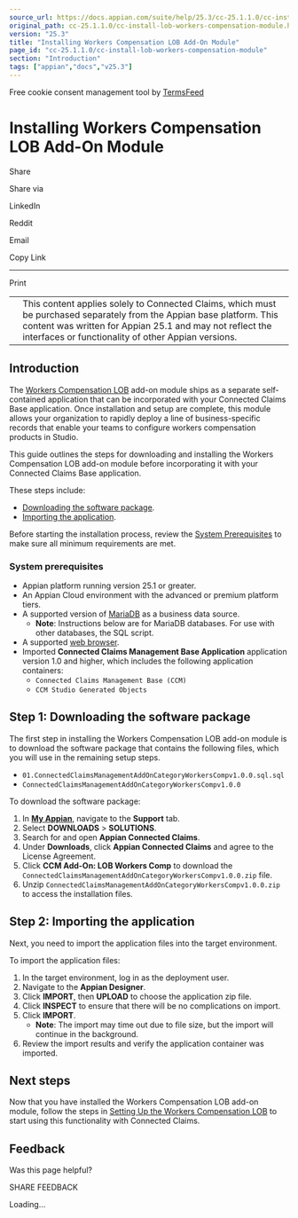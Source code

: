 ```yaml
---
source_url: https://docs.appian.com/suite/help/25.3/cc-25.1.1.0/cc-install-lob-workers-compensation-module.html
original_path: cc-25.1.1.0/cc-install-lob-workers-compensation-module.html
version: "25.3"
title: "Installing Workers Compensation LOB Add-On Module"
page_id: "cc-25.1.1.0/cc-install-lob-workers-compensation-module"
section: "Introduction"
tags: ["appian","docs","v25.3"]
---
```



Free cookie consent management tool by [TermsFeed](https://www.termsfeed.com/)

# Installing Workers Compensation LOB Add-On Module

Share

Share via

LinkedIn

Reddit

Email

Copy Link

* * *

Print

<table><tbody><tr><td><i class="fa fa-check-square-o" aria-hidden="true"></i></td><td>This content applies solely to Connected Claims, which must be purchased separately from the Appian base platform. This content was written for Appian 25.1 and may not reflect the interfaces or functionality of other Appian versions.</td></tr></tbody></table>

## Introduction

The [Workers Compensation LOB](cc-lob-workers-compensation-module-overview.html) add-on module ships as a separate self-contained application that can be incorporated with your Connected Claims Base application. Once installation and setup are complete, this module allows your organization to rapidly deploy a line of business-specific records that enable your teams to configure workers compensation products in Studio.

This guide outlines the steps for downloading and installing the Workers Compensation LOB add-on module before incorporating it with your Connected Claims Base application.

These steps include:

-   [Downloading the software package](#step-1-downloading-the-software-package).
-   [Importing the application](#step-2-importing-the-application).

Before starting the installation process, review the [System Prerequisites](#system-prerequisites) to make sure all minimum requirements are met.

### System prerequisites

-   Appian platform running version 25.1 or greater.
-   An Appian Cloud environment with the advanced or premium platform tiers.
-   A supported version of [MariaDB](../System_Requirements.html#databases) as a business data source.
    -   **Note**: Instructions below are for MariaDB databases. For use with other databases, the SQL script.
-   A supported [web browser](../System_Requirements.html#web-browsers).
-   Imported **Connected Claims Management Base Application** application version 1.0 and higher, which includes the following application containers:
    -   `Connected Claims Management Base (CCM)`
    -   `CCM Studio Generated Objects`

## Step 1: Downloading the software package

The first step in installing the Workers Compensation LOB add-on module is to download the software package that contains the following files, which you will use in the remaining setup steps.

-   `01.ConnectedClaimsManagementAddOnCategoryWorkersCompv1.0.0.sql.sql`
-   `ConnectedClaimsManagementAddOnCategoryWorkersCompv1.0.0`

To download the software package:

1.  In **[My Appian](https://forum.appian.com/suite/sites/myappian/page/support)**, navigate to the **Support** tab.
2.  Select **DOWNLOADS** > **SOLUTIONS**.
3.  Search for and open **Appian Connected Claims**.
4.  Under **Downloads**, click **Appian Connected Claims** and agree to the License Agreement.
5.  Click **CCM Add-On: LOB Workers Comp** to download the `ConnectedClaimsManagementAddOnCategoryWorkersCompv1.0.0.zip` file.
6.  Unzip `ConnectedClaimsManagementAddOnCategoryWorkersCompv1.0.0.zip` to access the installation files.

## Step 2: Importing the application

Next, you need to import the application files into the target environment.

To import the application files:

1.  In the target environment, log in as the deployment user.
2.  Navigate to the **Appian Designer**.
3.  Click **IMPORT**, then **UPLOAD** to choose the application zip file.
4.  Click **INSPECT** to ensure that there will be no complications on import.
5.  Click **IMPORT**.
    -   **Note**: The import may time out due to file size, but the import will continue in the background.
6.  Review the import results and verify the application container was imported.

## Next steps

Now that you have installed the Workers Compensation LOB add-on module, follow the steps in [Setting Up the Workers Compensation LOB](cc-setup-lob-workers-compensation-module.html) to start using this functionality with Connected Claims.

## Feedback

Was this page helpful?

SHARE FEEDBACK

Loading...